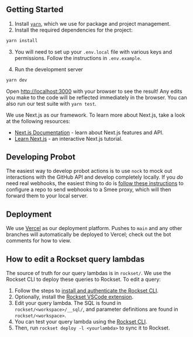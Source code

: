 ## Getting Started

1. Install [`yarn`](https://yarnpkg.com/getting-started/install), which we
   use for package and project management.
2. Install the required dependencies for the project:

```bash
yarn install
```

3. You will need to set up your `.env.local` file with various keys and
   permissions. Follow the instructions in `.env.example`.

4. Run the development server

```bash
yarn dev
```

Open [http://localhost:3000](http://localhost:3000) with your browser to see the
result! Any edits you make to the code will be reflected immediately in the
browser. You can also run our test suite with `yarn test`.

We use Next.js as our framework. To learn more about Next.js, take a look at the
following resources:

- [Next.js Documentation](https://nextjs.org/docs) - learn about Next.js features and API.
- [Learn Next.js](https://nextjs.org/learn) - an interactive Next.js tutorial.

## Developing Probot

The easiest way to develop probot actions is to use `nock` to mock out
interactions with the GitHub API and develop completely locally. If you _do_
need real webhooks, the easiest thing to do is [follow these
instructions](https://probot.github.io/docs/development/#manually-configuring-a-github-app)
to configure a repo to send webhooks to a Smee proxy, which will then forward
them to your local server.

## Deployment

We use [Vercel](https://vercel.com/torchci) as our deployment platform. Pushes
to `main` and any other branches will automatically be deployed to Vercel; check out
the bot comments for how to view.

## How to edit a Rockset query lambdas

The source of truth for our query lambdas is in `rockset/`. We use the Rockset
CLI to deploy these queries to Rockset. To edit a query:

1. Follow the steps to [install and authenticate the Rockset
   CLI](https://github.com/rockset/rockset-js/tree/master/packages/cli#download--installation-instructions).
2. Optionally, install the [Rockset VSCode
   extension](https://marketplace.visualstudio.com/items?itemName=RocksetInc.rockset-vscode).
3. Edit your query lambda. The SQL is found in `rockset/<workspace>/__sql/`, and
   parameter definitions are found in `rockset/<workspace>`.
4. You can test your query lambda using the [Rockset
   CLI](https://github.com/rockset/rockset-js/tree/master/packages/cli#execute-and-test-query-lambda-sql).
5. Then, run `rockset deploy -l <yourlambda>` to sync it to Rockset.
